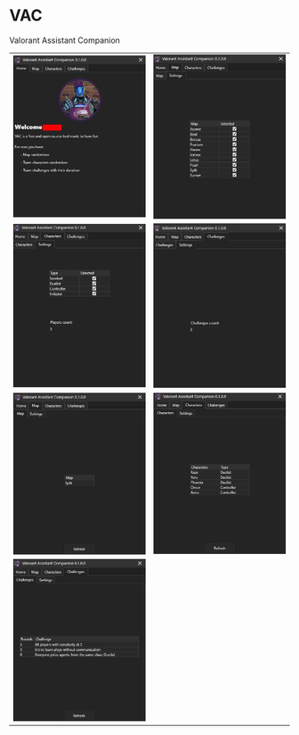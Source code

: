 # VAC
Valorant Assistant Companion

|                           |                           |
|:-------------------------:|:-------------------------:|
|<img src="Images/1.jpg"/>  |<img src="Images/2.jpg"/>  |
|<img src="Images/3.jpg"/>  |<img src="Images/4.jpg"/>  |
|<img src="Images/5.jpg"/>  |<img src="Images/6.jpg"/>  |
|<img src="Images/7.jpg"/>  ||